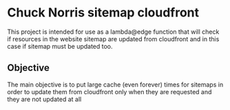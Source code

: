 # Chuck Norris sitemap cloudfront

This project is intended for use as a lambda@edge function that will check if resources in the website sitemap are updated from cloudfront and in this case if sitemap must be updated too.

## Objective

The main objective is to put large cache (even forever) times for sitemaps in order to update them from cloudfront only when they are requested and they are not updated at all